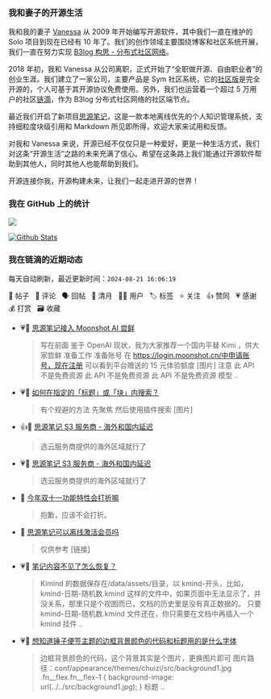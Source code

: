 ### 我和妻子的开源生活

我和我的妻子 [Vanessa](https://github.com/Vanessa219) 从 2009 年开始编写开源软件，其中我们一直在维护的 Solo 项目到现在已经有 10 年了。我们的创作领域主要围绕博客和社区系统开展，我们一直在努力实现 [B3log 构思 - 分布式社区网络](https://ld246.com/article/1546941897596)。

2018 年初，我和 Vanessa 从公司离职，正式开始了“全职做开源、自由职业者”的创业生涯。我们建立了一家公司，主要产品是 Sym 社区系统，它的[社区版](https://github.com/88250/symphony)是完全开源的，个人可基于其开源协议免费使用。另外，我们也运营着一个超过 5 万用户的社区[链滴](https://ld246.com)，作为 B3log 分布式社区网络的社区端节点。

最近我们开启了新项目[思源笔记](https://github.com/siyuan-note/siyuan)，这是一款本地离线优先的个人知识管理系统，支持细粒度块级引用和 Markdown 所见即所得，欢迎大家来试用和反馈。

对我和 Vanessa 来说，开源已经不仅仅只是一种爱好，更是一种生活方式，我们对这条“开源生活”之路的未来充满了信心。希望在这条路上我们能通过开源软件帮助到其他人，同时其他人也能帮助到我们。

开源连接你我，开源构建未来，让我们一起走进开源的世界！

### 我在 GitHub 上的统计

<a title="Hits" target="_blank" href="https://github.com/88250/88250"><img src="https://hits.b3log.org/88250/88250.svg"></a>

[![Github Stats](https://github-readme-stats.vercel.app/api?username=88250&theme=tokyonight&show_icons=true)](https://github.com/88250)

<!--events start -->

### 我在链滴的近期动态

每天自动刷新，最近更新时间：`2024-08-21 16:06:19`

📝 帖子 &nbsp; 💬 评论 &nbsp; 🗣 回帖 &nbsp; 🌙 清月 &nbsp; 👨‍💻 用户 &nbsp; 🏷️ 标签 &nbsp; ⭐️ 关注 &nbsp; 👍 赞同 &nbsp; 💗 感谢 &nbsp; 💰 打赏 &nbsp; 🗃 收藏

* 💗📝 [思源笔记接入 Moonshot AI 尝鲜](https://ld246.com/article/1724204888125)

  > 写在前面 鉴于 OpenAI 现状，我为大家推荐一个国内平替 Kimi ，供大家尝鲜 准备工作 准备账号 在 https://login.moonshot.cn/中申请账号，现在注册 可以看到平台赠送的 15 元体验额度 [图片] 注意 此 API 不是免费资源 此 API 不是免费资源 此 API 不是免费资源 模型 ..
* 💗💬 [如何在指定的「标题」或「块」内搜索？](https://ld246.com/article/1724151501188/comment/1724153838334#comments)

  > 有个规避的方法 先聚焦 然后使用插件搜索 [图片]
* 👍💬 [思源笔记 S3 服务商 - 海外和国内延迟](https://ld246.com/article/1723997878463/comment/1723998114736#comments)

  > 选云服务商提供的海外区域就行了
* 💗💬 [思源笔记 S3 服务商 - 海外和国内延迟](https://ld246.com/article/1723997878463/comment/1723998114736#comments)

  > 选云服务商提供的海外区域就行了
* 💬 [今年双十一功能特性会打折嘛](https://ld246.com/article/1724002560994/comment/1724008143020#comments)

  > 抱歉，应该不会打折。
* 💬 [思源笔记可以离线激活会员吗](https://ld246.com/article/1723993609806/comment/1723994380372#comments)

  > 仅供参考 [链接]
* 💗💬 [笔记内容不见了怎么恢复？](https://ld246.com/article/1723978950401/comment/1723981183378#comments)

  > Kimind 的数据保存在/data/assets/目录，以 kmind-开头，比如，kmind-日期-随机数.kmind 这样的文件中，如果页面中无法显示了，并没关系，那里只是个视图而已，文档的历史里是没有真正数据的。 只要 kmind-日期-随机数.kmind 文件还在，你只需要在文档中再插入一个 kmind 挂件 ..
* 💗💬 [想知道锤子便签主题的边框背景颜色的代码和标题用的是什么字体](https://ld246.com/article/1723952749805/comment/1723956009281#comments)

  > 边框背景颜色的代码，这个背景其实是个图片，更换图片即可 图片路径：conf/appearance/themes/chuizi/src/background1.jpg .fn__flex.fn__flex-1 { background-image: url(../../src/background1.jpg); } 标题 ..


<!--events end -->
